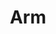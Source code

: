 ---
facebook: https://facebook.com/Arm
instagram: http://instagram.com/Arm
linkedin: http://linkedin.com/company/Arm
logohandle: arm
sort: arm
title: Arm
twitter: https://x.com/Arm
website: https://www.arm.com/
youtube: https://youtube.com/user/Armflix
---